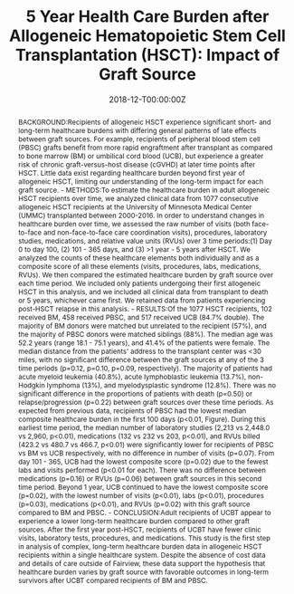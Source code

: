 ---
title: "5 Year Health Care Burden after Allogeneic Hematopoietic Stem Cell Transplantation (HSCT): Impact of Graft Source"

# Authors
# If you created a profile for a user (e.g. the default `admin` user), write the username (folder name) here 
# and it will be replaced with their full name and linked to their profile.
authors:
- admin
- Jesus Garcia Garcia, BS, Sonya Grillo, Qing Cao, MS, Claudio G Brunstein, MD PhD, Mukta Arora, MD, Margaret L. MacMillan, MD, John E. Wagner, MD, Daniel J. Weisdorf, MD, Shernan G. Holtan, MD

# Author notes (optional)
author_notes:
- "Equal contribution"
- "Equal contribution"

date: "2018-12-T00:00:00Z"
doi: "https://doi.org/10.1182/blood-2018-99-113201"

# Schedule page publish date (NOT publication's date).
publishDate: "2018-12-29T00:00:00Z"

# Publication type.
# Legend: 0 = Uncategorized; 1 = Conference paper; 2 = Journal article;
# 3 = Preprint / Working Paper; 4 = Report; 5 = Book; 6 = Book section;
# 7 = Thesis; 8 = Patent
publication_types: ["1"]

# Publication name and optional abbreviated publication name.
publication: In *60th ASH Annual Meeting and Exposition*
publication_short: In *The American Society of Hematology (ASH)*

abstract: BACKGROUND:Recipients of allogeneic HSCT experience significant short- and long-term healthcare burdens with differing general patterns of late effects between graft sources. For example, recipients of peripheral blood stem cell (PBSC) grafts benefit from more rapid engraftment after transplant as compared to bone marrow (BM) or umbilical cord blood (UCB), but experience a greater risk of chronic graft-versus-host disease (cGVHD) at later time points after HSCT. Little data exist regarding healthcare burden beyond first year of allogeneic HSCT, limiting our understanding of the long-term impact for each graft source. - METHODS:To estimate the healthcare burden in adult allogeneic HSCT recipients over time, we analyzed clinical data from 1077 consecutive allogeneic HSCT recipients at the University of Minnesota Medical Center (UMMC) transplanted between 2000-2016. In order to understand changes in healthcare burden over time, we assessed the raw number of visits (both face-to-face and non-face-to-face care coordination visits), procedures, laboratory studies, medications, and relative value units (RVUs) over 3 time periods:(1) Day 0 to day 100, (2) 101 - 365 days, and (3) >1 year - 5 years after HSCT. We analyzed the counts of these healthcare elements both individually and as a composite score of all these elements (visits, procedures, labs, medications, RVUs). We then compared the estimated healthcare burden by graft source over each time period. We included only patients undergoing their first allogeneic HSCT in this analysis, and we included all clinical data from transplant to death or 5 years, whichever came first. We retained data from patients experiencing post-HSCT relapse in this analysis. - RESULTS:Of the 1077 HSCT recipients, 102 received BM, 458 received PBSC, and 517 received UCB (84.7% double). The majority of BM donors were matched but unrelated to the recipient (57%), and the majority of PBSC donors were matched siblings (88%). The median age was 52.2 years (range 18.1 - 75.1 years), and 41.4% of the patients were female. The median distance from the patients' address to the transplant center was <30 miles, with no significant difference between the graft sources at any of the 3 time periods (p=0.12, p=0.10, p=0.09, respectively). The majority of patients had acute myeloid leukemia (40.8%), acute lymphoblastic leukemia (13.7%), non-Hodgkin lymphoma (13%), and myelodysplastic syndrome (12.8%). There was no significant difference in the proportions of patients with death (p=0.50) or relapse/progression (p=0.22) between graft sources over these time periods. As expected from previous data, recipients of PBSC had the lowest median composite healthcare burden in the first 100 days (p<0.01, Figure). During this earliest time period, the median number of laboratory studies (2,213 vs 2,448.0 vs 2,960, p<0.01), medications (132 vs 232 vs 203, p<0.01), and RVUs billed (423.2 vs 480.7 vs 466.7, p<0.01) were significantly lower for recipients of PBSC vs BM vs UCB respectively, with no difference in number of visits (p=0.07). From day 101 - 365, UCB had the lowest composite score (p=0.02) due to the fewest labs and visits performed (p<0.01 for each). There was no difference between medications (p=0.16) or RVUs (p=0.06) between graft sources in this second time period. Beyond 1 year, UCB continued to have the lowest composite score (p=0.02), with the lowest number of visits (p<0.01), labs (p<0.01), procedures (p=0.03), medications (p<0.01), and RVUs (p=0.02) with this graft source compared to BM and PBSC. - CONCLUSION:Adult recipients of UCBT appear to experience a lower long-term healthcare burden compared to other graft sources. After the first year post-HSCT, recipients of UCBT have fewer clinic visits, laboratory tests, procedures, and medications. This study is the first step in analysis of complex, long-term healthcare burden data in allogeneic HSCT recipients within a single healthcare system. Despite the absence of cost data and details of care outside of Fairview, these data support the hypothesis that healthcare burden varies by graft source with favorable outcomes in long-term survivors after UCBT compared recipients of BM and PBSC.

# Summary. An optional shortened abstract.
summary: 

tags: []

# Display this page in the Featured widget?
featured: true

# Custom links (uncomment lines below)
# links:
# - name: Custom Link
#   url: http://example.org

url_pdf: ''
url_code: ''
url_dataset: ''
url_poster: ''
url_project: ''
url_slides: ''
url_source: ''
url_video: ''

# Featured image
# To use, add image named `featured.jpg/png` to your page's folder. 
image:
  caption: 'Image credit: [**Unsplash**](https://unsplash.com/photos/pLCdAaMFLTE)'
  focal_point: ""
  preview_only: false

# Associated Projects (optional).
#   Associate this publication with one or more of your projects.
#   Simply enter your project's folder or file name without extension.
#   E.g. `internal-project` references `content/project/internal-project/index.md`.
#   Otherwise, set `projects: []`.
projects: []

# Slides (optional).
#   Associate this publication with Markdown slides.
#   Simply enter your slide deck's filename without extension.
#   E.g. `slides: "example"` references `content/slides/example/index.md`.
#   Otherwise, set `slides: ""`.
slides: ""

#{{% callout note %}}
#Click the *Cite* button above to demo the feature to enable visitors to import publication metadata into their reference #management software.
#{{% /callout %}}

#{{% callout note %}}
#Create your slides in Markdown - click the *Slides* button to check out the example.
#{{% /callout %}}

# Supplementary notes can be added here, including [code, math, and images](https://wowchemy.com/docs/writing-markdown-latex/).

# --- can be added above {{}} to add code.
---
